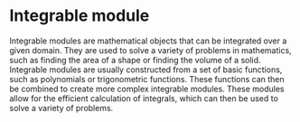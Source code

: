 # Integrable module

Integrable modules are mathematical objects that can be integrated over a given domain. They are used to solve a variety of problems in mathematics, such as finding the area of a shape or finding the volume of a solid. Integrable modules are usually constructed from a set of basic functions, such as polynomials or trigonometric functions. These functions can then be combined to create more complex integrable modules. These modules allow for the efficient calculation of integrals, which can then be used to solve a variety of problems.
